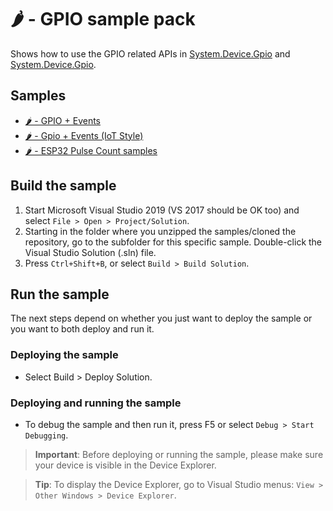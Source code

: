 # 🌶️ - GPIO sample pack

Shows how to use the GPIO related APIs in [System.Device.Gpio](http://docs.nanoframework.net/api/System.Device.Gpio.html) and [System.Device.Gpio](http://docs.nanoframework.net/api/System.Device.Gpio.html).

## Samples

- [🌶️ - GPIO + Events](Gpio%2BEvents/)
- [🌶️ - Gpio + Events (IoT Style)](Gpio%2BEventsIoTStyle/)
- [🌶️ - ESP32 Pulse Count samples](Esp32PulseCounter)

## Build the sample

1. Start Microsoft Visual Studio 2019 (VS 2017 should be OK too) and select `File > Open > Project/Solution`.
1. Starting in the folder where you unzipped the samples/cloned the repository, go to the subfolder for this specific sample. Double-click the Visual Studio Solution (.sln) file.
1. Press `Ctrl+Shift+B`, or select `Build > Build Solution`.

## Run the sample

The next steps depend on whether you just want to deploy the sample or you want to both deploy and run it.

### Deploying the sample

- Select Build > Deploy Solution.

### Deploying and running the sample

- To debug the sample and then run it, press F5 or select `Debug > Start Debugging`.

> **Important**: Before deploying or running the sample, please make sure your device is visible in the Device Explorer.

> **Tip**: To display the Device Explorer, go to Visual Studio menus: `View > Other Windows > Device Explorer`.
